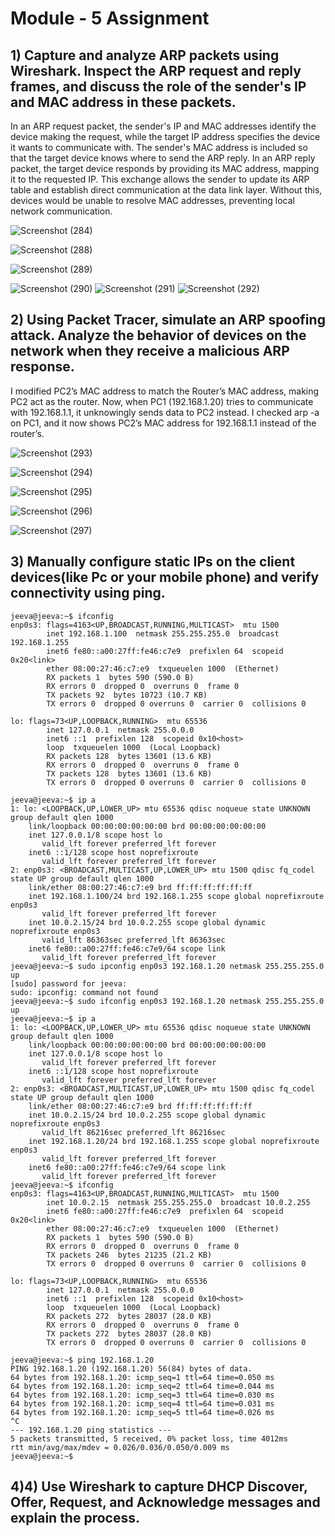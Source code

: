 # Module - 5 Assignment

## 1) Capture and analyze ARP packets using Wireshark. Inspect the ARP request and reply frames, and discuss the role of the sender's IP and MAC address in these packets. 

In an ARP request packet, the sender's IP and MAC addresses identify the device making the request, while the target IP address specifies the device it wants to communicate with. The sender's MAC address is included so that the target device knows where to send the ARP reply. In an ARP reply packet, the target device responds by providing its MAC address, mapping it to the requested IP. This exchange allows the sender to update its ARP table and establish direct communication at the data link layer. Without this, devices would be unable to resolve MAC addresses, preventing local network communication.

![Screenshot (284)](https://github.com/user-attachments/assets/81e3c3f4-c22d-4c71-8fe9-1d3df930e98f)

![Screenshot (288)](https://github.com/user-attachments/assets/f4f6c19c-2804-48cb-a325-7072811a090d)



![Screenshot (289)](https://github.com/user-attachments/assets/a857d157-6218-4ef3-b162-589e80665645)

![Screenshot (290)](https://github.com/user-attachments/assets/e3b3f741-b938-4cbc-9d60-a448a96010d0)
![Screenshot (291)](https://github.com/user-attachments/assets/265e8a4e-95ab-4f0a-8bf3-8501e432bcb1)
![Screenshot (292)](https://github.com/user-attachments/assets/ee0f197d-0783-427c-a6f7-13a0a469577a)


## 2) Using Packet Tracer, simulate an ARP spoofing attack. Analyze the behavior of devices on the network when they receive a malicious ARP response. 


I modified PC2’s MAC address to match the Router’s MAC address, making PC2 act as the router. Now, when PC1 (192.168.1.20) tries to communicate with 192.168.1.1, it unknowingly sends data to PC2 instead. I checked arp -a on PC1, and it now shows PC2’s MAC address for 192.168.1.1 instead of the router’s. 


![Screenshot (293)](https://github.com/user-attachments/assets/e67b45f3-13e4-4d36-ba30-7518fa365cb9)

![Screenshot (294)](https://github.com/user-attachments/assets/490192b9-258d-4204-8e9e-26019d314c28)

![Screenshot (295)](https://github.com/user-attachments/assets/8afe731a-4699-489c-861f-84e2fd565710)

![Screenshot (296)](https://github.com/user-attachments/assets/1314f18b-4c85-4d98-93f0-5a15f4f488a9)

![Screenshot (297)](https://github.com/user-attachments/assets/e650f4a7-5e36-4739-a08d-2f41f00180f1)



## 3) Manually configure static IPs on the client devices(like Pc or your mobile phone) and verify connectivity using ping.

    jeeva@jeeva:~$ ifconfig
    enp0s3: flags=4163<UP,BROADCAST,RUNNING,MULTICAST>  mtu 1500
            inet 192.168.1.100  netmask 255.255.255.0  broadcast 192.168.1.255
            inet6 fe80::a00:27ff:fe46:c7e9  prefixlen 64  scopeid 0x20<link>
            ether 08:00:27:46:c7:e9  txqueuelen 1000  (Ethernet)
            RX packets 1  bytes 590 (590.0 B)
            RX errors 0  dropped 0  overruns 0  frame 0
            TX packets 92  bytes 10723 (10.7 KB)
            TX errors 0  dropped 0 overruns 0  carrier 0  collisions 0
    
    lo: flags=73<UP,LOOPBACK,RUNNING>  mtu 65536
            inet 127.0.0.1  netmask 255.0.0.0
            inet6 ::1  prefixlen 128  scopeid 0x10<host>
            loop  txqueuelen 1000  (Local Loopback)
            RX packets 128  bytes 13601 (13.6 KB)
            RX errors 0  dropped 0  overruns 0  frame 0
            TX packets 128  bytes 13601 (13.6 KB)
            TX errors 0  dropped 0 overruns 0  carrier 0  collisions 0
    
    jeeva@jeeva:~$ ip a
    1: lo: <LOOPBACK,UP,LOWER_UP> mtu 65536 qdisc noqueue state UNKNOWN group default qlen 1000
        link/loopback 00:00:00:00:00:00 brd 00:00:00:00:00:00
        inet 127.0.0.1/8 scope host lo
           valid_lft forever preferred_lft forever
        inet6 ::1/128 scope host noprefixroute 
           valid_lft forever preferred_lft forever
    2: enp0s3: <BROADCAST,MULTICAST,UP,LOWER_UP> mtu 1500 qdisc fq_codel state UP group default qlen 1000
        link/ether 08:00:27:46:c7:e9 brd ff:ff:ff:ff:ff:ff
        inet 192.168.1.100/24 brd 192.168.1.255 scope global noprefixroute enp0s3
           valid_lft forever preferred_lft forever
        inet 10.0.2.15/24 brd 10.0.2.255 scope global dynamic noprefixroute enp0s3
           valid_lft 86363sec preferred_lft 86363sec
        inet6 fe80::a00:27ff:fe46:c7e9/64 scope link 
           valid_lft forever preferred_lft forever
    jeeva@jeeva:~$ sudo ipconfig enp0s3 192.168.1.20 netmask 255.255.255.0 up
    [sudo] password for jeeva: 
    sudo: ipconfig: command not found
    jeeva@jeeva:~$ sudo ifconfig enp0s3 192.168.1.20 netmask 255.255.255.0 up
    jeeva@jeeva:~$ ip a
    1: lo: <LOOPBACK,UP,LOWER_UP> mtu 65536 qdisc noqueue state UNKNOWN group default qlen 1000
        link/loopback 00:00:00:00:00:00 brd 00:00:00:00:00:00
        inet 127.0.0.1/8 scope host lo
           valid_lft forever preferred_lft forever
        inet6 ::1/128 scope host noprefixroute 
           valid_lft forever preferred_lft forever
    2: enp0s3: <BROADCAST,MULTICAST,UP,LOWER_UP> mtu 1500 qdisc fq_codel state UP group default qlen 1000
        link/ether 08:00:27:46:c7:e9 brd ff:ff:ff:ff:ff:ff
        inet 10.0.2.15/24 brd 10.0.2.255 scope global dynamic noprefixroute enp0s3
           valid_lft 86216sec preferred_lft 86216sec
        inet 192.168.1.20/24 brd 192.168.1.255 scope global noprefixroute enp0s3
           valid_lft forever preferred_lft forever
        inet6 fe80::a00:27ff:fe46:c7e9/64 scope link 
           valid_lft forever preferred_lft forever
    jeeva@jeeva:~$ ifconfig
    enp0s3: flags=4163<UP,BROADCAST,RUNNING,MULTICAST>  mtu 1500
            inet 10.0.2.15  netmask 255.255.255.0  broadcast 10.0.2.255
            inet6 fe80::a00:27ff:fe46:c7e9  prefixlen 64  scopeid 0x20<link>
            ether 08:00:27:46:c7:e9  txqueuelen 1000  (Ethernet)
            RX packets 1  bytes 590 (590.0 B)
            RX errors 0  dropped 0  overruns 0  frame 0
            TX packets 246  bytes 21235 (21.2 KB)
            TX errors 0  dropped 0 overruns 0  carrier 0  collisions 0
    
    lo: flags=73<UP,LOOPBACK,RUNNING>  mtu 65536
            inet 127.0.0.1  netmask 255.0.0.0
            inet6 ::1  prefixlen 128  scopeid 0x10<host>
            loop  txqueuelen 1000  (Local Loopback)
            RX packets 272  bytes 28037 (28.0 KB)
            RX errors 0  dropped 0  overruns 0  frame 0
            TX packets 272  bytes 28037 (28.0 KB)
            TX errors 0  dropped 0 overruns 0  carrier 0  collisions 0
    
    jeeva@jeeva:~$ ping 192.168.1.20
    PING 192.168.1.20 (192.168.1.20) 56(84) bytes of data.
    64 bytes from 192.168.1.20: icmp_seq=1 ttl=64 time=0.050 ms
    64 bytes from 192.168.1.20: icmp_seq=2 ttl=64 time=0.044 ms
    64 bytes from 192.168.1.20: icmp_seq=3 ttl=64 time=0.030 ms
    64 bytes from 192.168.1.20: icmp_seq=4 ttl=64 time=0.031 ms
    64 bytes from 192.168.1.20: icmp_seq=5 ttl=64 time=0.026 ms
    ^C
    --- 192.168.1.20 ping statistics ---
    5 packets transmitted, 5 received, 0% packet loss, time 4012ms
    rtt min/avg/max/mdev = 0.026/0.036/0.050/0.009 ms
    jeeva@jeeva:~$ 


## 4)4) Use Wireshark to capture DHCP Discover, Offer, Request, and Acknowledge messages and explain the process. 



